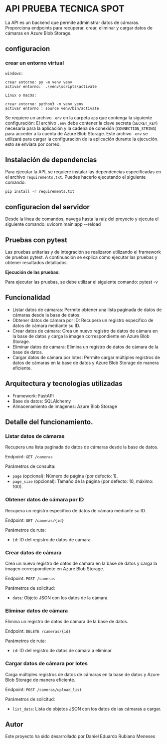 # API PRUEBA TECNICA SPOT

La API es un backend que permite administrar datos de cámaras. Proporciona endpoints para recuperar, crear, eliminar y cargar datos de cámaras en Azure Blob Storage.

## configuracion 
### crear un entorno virtual 
    windows:

    crear entorno: py -m venv venv 
    activar entorno:  .\venv\scripts\activate

    Linux o macOs:

    crear entorno: python3 -m venv venv   
    activar entorno : source venv/bin/activate


Se requiere un archivo `.env` en la carpeta `app` que contenga la siguiente configuración:
    El archivo `.env` debe contener la clave secreta (`SECRET_KEY`) necesaria para la aplicación y la cadena de conexión (`CONNECTION_STRING`) para acceder a la cuenta de Azure Blob Storage. 
    Este archivo `.env` se utilizará para cargar la configuración de la aplicación durante la ejecución.
    esto se enviara por correo.

## Instalación de dependencias

Para ejecutar la API, se requiere instalar las dependencias especificadas en el archivo `requirements.txt`. Puedes hacerlo ejecutando el siguiente comando:

    pip install -r requirements.txt
    

## configuracion del servidor
Desde la línea de comandos, navega hasta la raíz del proyecto y ejecuta el siguiente comando:
    uvicorn main:app --reload 

## Pruebas con pytest

Las pruebas unitarias y de integración se realizaron utilizando el framework de pruebas pytest.
A continuación se explica cómo ejecutar las pruebas y obtener resultados detallados.

**Ejecución de las pruebas:**

Para ejecutar las pruebas, se debe utilizar el siguiente comando:
    pytest -v


## Funcionalidad

- Listar datos de cámaras: Permite obtener una lista paginada de datos de cámaras desde la base de datos.
- Obtener datos de cámara por ID: Recupera un registro específico de datos de cámara mediante su ID.
- Crear datos de cámara: Crea un nuevo registro de datos de cámara en la base de datos y carga la imagen correspondiente en Azure Blob Storage.
- Eliminar datos de cámara: Elimina un registro de datos de cámara de la base de datos.
- Cargar datos de cámara por lotes: Permite cargar múltiples registros de datos de cámaras en la base de datos y Azure Blob Storage de manera eficiente.

## Arquitectura y tecnologías utilizadas

- Framework: FastAPI
- Base de datos: SQLAlchemy
- Almacenamiento de imágenes: Azure Blob Storage

## Detalle del funcionamiento.


### Listar datos de cámaras

Recupera una lista paginada de datos de cámaras desde la base de datos.

Endpoint: `GET /cameras`

Parámetros de consulta:
- `page` (opcional): Número de página (por defecto: 1).
- `page_size` (opcional): Tamaño de la página (por defecto: 10, máximo: 100).

### Obtener datos de cámara por ID

Recupera un registro específico de datos de cámara mediante su ID.

Endpoint: `GET /cameras/{id}`

Parámetros de ruta:
- `id`: ID del registro de datos de cámara.

### Crear datos de cámara

Crea un nuevo registro de datos de cámara en la base de datos y carga la imagen correspondiente en Azure Blob Storage.

Endpoint: `POST /cameras`

Parámetros de solicitud:
- `data`: Objeto JSON con los datos de la cámara.

### Eliminar datos de cámara

Elimina un registro de datos de cámara de la base de datos.

Endpoint: `DELETE /cameras/{id}`

Parámetros de ruta:
- `id`: ID del registro de datos de cámara a eliminar.

### Cargar datos de cámara por lotes

Carga múltiples registros de datos de cámaras en la base de datos y Azure Blob Storage de manera eficiente.

Endpoint: `POST /cameras/upload_list`

Parámetros de solicitud:
- `list_data`: Lista de objetos JSON con los datos de las cámaras a cargar.


## Autor

Este proyecto ha sido desarrollado por Daniel Eduardo Rubiano Meneses


